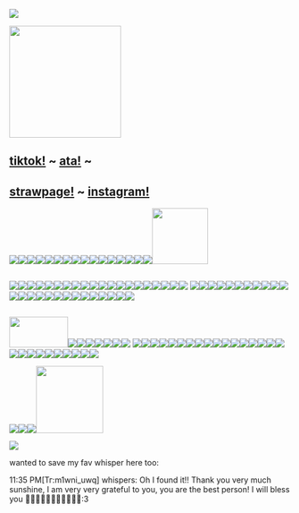 ![](https://komarev.com/ghpvc/?username=toddalquist-luvr&color=ff69b4&style=plastic&label=you+lovelys+^o^)

<img src="https://github.com/user-attachments/assets/cb0037dc-5a7c-46f0-a565-cba3879a7905" height="200" width="200"/>

## <a href="https://www.tiktok.com/@shriveledforeskin?is_from_webapp=1&sender_device=pc">tiktok!</a> ~ <a href="https://toddalquist.atabook.org/">ata!</a> ~ 
## <a href="https://toddalquist.straw.page/">strawpage!</a> ~ <a href="https://www.instagram.com/asecretgnome?igsh=MWE0NjdmbW5hY201Mg=="> instagram!</a>

<img src="https://i.postimg.cc/0QnXmnzv/blinkies-Cafe-h-H.gif"/><img src="https://i.postimg.cc/MprQcQ6L/blinkies-Cafe-l5.gif"/><img src="https://external-media.spacehey.net/media/sxm22kQmsmPwe5pVpdm7IVvq8ovTEekhaaZ4wqd35Qm8=/https://64.media.tumblr.com/c091c27ea13d91a6b4717175ea20c314/61800744d6453cc4-26/s75x75_c1/8cb9656dbb1b4a4c79173d27d7dba71957746d34.gifv"/><img src="https://64.media.tumblr.com/c2fec93045e63bbb9e412c6ac92b6b28/670cd30f542d0c63-f8/s100x200/2aae01b881370a59e2bc17c86997d0c4fc1cad9b.gifv"/><img src="https://64.media.tumblr.com/25a5928dce96f672c35fd3ab6d96fb2c/df303fd8b2314751-dd/s100x200/60c2c14be1ba42c04843298d43e74e53e748f1c5.gifv"/><img src="https://i.postimg.cc/tR5yJJHZ/ezgif-com-animated-gif-maker.gif"/><img src="https://i.postimg.cc/15cbY79V/ezgif-com-animated-gif-maker-1.gif"/><img src="https://i.postimg.cc/Hn9kVsdp/ezgif-com-animated-gif-maker.gif"/><img src="https://64.media.tumblr.com/b6af8271878c9e48c85961f5fe4dde37/df303fd8b2314751-19/s100x200/ed2f21b344b56686f1423650a2ddbc9e11487f1d.jpg"/><img src="https://64.media.tumblr.com/cad89837ab42aa15a4fa7248ea1d38ea/862ca621d9f19943-c1/s100x200/88de756bd80cf8667138d9eed24928af076b913c.pnj"/><img src="https://64.media.tumblr.com/2f4eb696a1ce6a2d7c37c97184af8f08/0f1b87a7a0a475bf-08/s250x400/93201b81459dbc50b01b7ee8c906d29a93ed5fe3.gifv"/><img src="https://64.media.tumblr.com/1ea387b5616e233da21a2c62b1f7d8eb/8336400b422a68e6-32/s100x200/0bf45f1b887d83e2a7828a19dc6ea446a12b94a0.gifv"/><img src="https://64.media.tumblr.com/e0003584867fbcfdecabc3a78fb05b22/2f4c749d798c5bf4-d4/s250x400/1788f66b39a414181bda404c2b65718eb3a001c7.gifv"/><img src="https://64.media.tumblr.com/87b29e1ab5b2091143be5e43089cb809/2f4c749d798c5bf4-8c/s250x400/02536e3764d88031307e084754b06624934f3e23.gifv"/><img src="https://64.media.tumblr.com/a4d40a30d234f86a4408d2fbb36b3eeb/863a536d93c98b34-7d/s100x200/860e8f8442210295579fa64e0271fb538703a389.gifv"/><img src="https://64.media.tumblr.com/74426d69694e0c00d125fd04be6f56da/a5b6896041f0ab1d-3f/s250x400/d8df98ae1d23a2868fd10b9e411b734677db7263.gifv"/><img src="https://64.media.tumblr.com/6940adae39778b32bf71374b6e21cc9a/184059df96befef7-33/s1280x1920/8dfd967b72ac8d9925cd00f4fa6ccf7ca940b5a5.jpg" width="100" height="100"/>

## 

<img src="https://external-media.spacehey.net/media/s-2JwnIs119-QKaIQ-f9wA60OW4j6bKOR7E-hTIB9VS8=/https://i.ibb.co/xH1y463/42angel.gif"/><img src="https://external-media.spacehey.net/media/sulZim4j1UTtkU3w8qpwBeVrH7pIZHQxWvCc117z8UQI=/https://64.media.tumblr.com/2d9fea7c88566e29c91332a1460ae487/61800744d6453cc4-11/s100x200/b0f9bb6729e21d2eb33d183fe162c95d0e526b06.gifv"/><img src="https://external-media.spacehey.net/media/si_p3SeQdcxLf_LFtcnX_Abde1AgtHCKPxPXfK54Q0Dc=/https://i.ibb.co/mtS3WLM/4hater.gif"/><img src="https://external-media.spacehey.net/media/sA3pLf3EpWUD_Pb0nTGTqkOID8hAay6GMs8rSFQBRNqQ=/https://64.media.tumblr.com/a343f86a89fec7e597943284f7465f90/4ce5b9b1e3c7c8b0-d0/s75x75_c1/dd238cdbb29ba8ddd60657123fb78cd6ee49a08b.gifv"/><img src="https://external-media.spacehey.net/media/sf-CDhinGKcYaG2emwQU_EHnlj_rK9vg84UtToMtQLNI=/https://64.media.tumblr.com/a3b3b97a980e15ed3beeab7eb86113a7/8ad15b4299f78e8d-69/s75x75_c1/0ec5f31ba5712673bf93b76a39087c28b8c4dc3f.gifv"/><img src="https://external-media.spacehey.net/media/sFEfTQ0vPF1uxbxba7LeFt4tp8_sJBJoY-EWwA8UTu9Q=/https://i.postimg.cc/fRs9mCZJ/llmn.gif"/><img src="https://i.postimg.cc/mg7vkQyL/HGH4UBW.gif"/><img src="https://external-media.spacehey.net/media/shLfzIVLbG2AdoSeUR0PAs-PDke2YcWfcsyT5Qw96xf8=/https://64.media.tumblr.com/ddc1e31a23e3408e89e1ce17ac35a063/4bd2afebf9dcdf6d-aa/s250x400/5c37c0c020720892a069421977257836f32c7ceb.gifv"/><img src="https://external-media.spacehey.net/media/sriPaXma4UmWFPwBIAn_swqLNno7Y_SniEbkTOsFEr_s=/https://64.media.tumblr.com/e578d481bd1abc6bc3875156cd8e2fb4/4bd2afebf9dcdf6d-2f/s250x400/5a4ec1342c54ea536b7c0e02fd784b4bacffa776.gifv"/><img src="https://external-media.spacehey.net/media/sGcniIAqsMU-hmBp_KTQ7PYjZ-TpygMvrFYcJPS8UOhE=/https://64.media.tumblr.com/d44d00b5a4b38161e2df8360616421e8/4bd2afebf9dcdf6d-80/s250x400/f5f930bee4fe8a5f74d6833f09b596d08a87beec.gifv"/><img src="https://external-media.spacehey.net/media/s44kFpZGCVmO6IVfPbZgw5GtpR8W_cYrhq8bYVbCD-1E=/https://64.media.tumblr.com/1198fa73f52c7d21d0271369618aae90/tumblr_inline_pcjghddwtF1vss73l_250.gif"/><img src="https://external-media.spacehey.net/media/sxxRKNM0E7YqkZzhSwahD88D4Pjo4hKvKHPYVr1EhLy4=/https://plasticdino.neocities.org/blinkie/highschool.gif"/><img src="https://external-media.spacehey.net/media/sDyE_xx-_r_cI2v70356-FSJy-zF-9LdvIQzMVMXH250=/https://plasticdino.neocities.org/blinkie/mlp.gif"/><img src="https://external-media.spacehey.net/media/sSHs0X74y8iFWlVDTLVYHSmQJMZSDVYHYxZsLRt4BAj0=/https://plasticdino.neocities.org/blinkie/garfield.gif"/><img src="https://external-media.spacehey.net/media/stn5jzECdcEj1TXqbbFVthqsuxVwOSk30QxPPwkjxT9g=/https://64.media.tumblr.com/a33068504da93cd05c0e600ef4a9edf2/19a9e3ae2a687fa3-2f/s250x400/b73587b3dcb22c2c9cd2e06d7fc16ef98dfed19f.gif"/><img src="https://external-media.spacehey.net/media/sdctq7BACqYmGParULr-f2wiAMBLnPpZbRDi3NhtsSZA=/https://adriansblinkiecollection.neocities.org/x10.gif"/><img src="https://external-media.spacehey.net/media/sPSBRNPxAluZzysXgctzKwDVKQislacnbFH409izce7U=/https://y2k.neocities.org/blinkiez/tumblr_inline_pcjgfgLB8k1vss73l_1280.gif"/><img src="https://64.media.tumblr.com/728ad9c65754c0f160ebbdb14a3b7285/ff9f7105e951a308-c5/s250x400/9c60e92af8d73b4fd21219328dc61c5ab056fb2e.webp"/><img src="https://64.media.tumblr.com/f6da765c0e2f35963ef842858edd1950/b035b516dc88dd13-2b/s100x200/af846964c6bad0a03bd40c447d5c98b865ec838e.gifv"/><img src="https://64.media.tumblr.com/4d19f83d48938e72ea352ada5ec262f9/b035b516dc88dd13-1f/s100x200/bcf304998296635ab1e50df9dba0dfbc325a8999.gifv"/> <img src= "https://64.media.tumblr.com/2c9f90506836a5ea2548209b20effb81/aa6ad8b984475c27-1f/s100x200/3e87b4488989df848ba986b02771b555385069a4.gifv"/><img src="https://64.media.tumblr.com/900aeb65aa4a2932aad0906581cd3e74/aa6ad8b984475c27-9e/s100x200/28afc48655d53c2bd2958359382972f8c32cc0e2.gifv"/><img src="https://64.media.tumblr.com/860d4164c25611155283136cdd013498/1fb39223b20e4f22-2a/s100x200/a1adceaa13956237d67da50cfa1c78024fc42d4a.gifv"/><img src="https://64.media.tumblr.com/a488b91451778c9a44a3af782e41e3c0/13cc170809e1c104-38/s250x400/228abf8b818d9a47ea3df1e6a9aaf397bd740b42.gifv"/><img src="https://64.media.tumblr.com/53ae5dde398a9fd1f13d0d956c21f4ed/9d7b482171d6d04e-3f/s250x400/0e11e6c40b3d6396f5429adda6044917952d2144.gifv"/><img src="https://64.media.tumblr.com/57115aaa81f512dd0873d83e841073b1/363752070e93a7f9-11/s250x400/209ceaf006ecb489427644ca45668e83e0678d9c.gifv"/><img src="https://64.media.tumblr.com/66c0568161fa1bce76c76a6afa32e05e/692bf70aefc8b3b6-6a/s100x200/b03ba271ce6a50e16b38c2862418db163d5cc975.gifv"/><img src="https://64.media.tumblr.com/a4831f0a78a15aea391218939b42567a/75878540b804f3ca-e7/s250x400/2893fef1160a482f8d95e77fa27207cdf6484434.gifv"/><img src="https://64.media.tumblr.com/5f4699fc135efe3816f9fba70a606fe0/526ee027fde60ec3-2e/s250x400/7c30ec9ec962eff4e0c0a027e3595456109322e6.webp"/><img src="https://64.media.tumblr.com/c6835c670a98a48543f22f944680cefd/a5b6896041f0ab1d-bb/s250x400/c25234e6acbb500aee0f8ba94c1b7f82e3540e0b.gifv"/><img src="https://64.media.tumblr.com/7a8775d7d95eb374ed339e444caefab1/a5b6896041f0ab1d-a0/s250x400/60307c5f6bd0bbee1ad5a876eb93dcd0ea675131.gifv"/><img src="https://64.media.tumblr.com/654ff51b44975af3b2ba3240c4fbb61d/14df2b8e0ccc2214-40/s100x200/6f81a530c21fa285a7f75eced0eb62c18dac8ee3.gifv"/><img src="https://64.media.tumblr.com/dbd4b2bf905ccfd58d7d3d38093799fb/6fbbc18311c61dbb-08/s100x200/39f914315211e8d63de8f941b76e21989a3a23ab.gifv"/><img src="https://64.media.tumblr.com/c74a35659fd1ca684c9d85058bd7cf3c/e2c15a3766805f99-96/s250x400/4462417a9c4cc2be7e93d9d0d70dbc18a6710ad7.gifv"/><img src="https://64.media.tumblr.com/6ede7ef5113dbcc5fa23f8d5101e09cf/6fbbc18311c61dbb-1c/s100x200/feb8faee45c1c55179e55c807ece35a2c74673e0.gifv"/><img src="https://64.media.tumblr.com/5950d757ab4246d0f4f0b60308e85ece/2f8834b47d90034d-45/s250x400/d074e42a5891348ba7dfb71f79b107ec4eca30e5.gifv"/><img src="https://64.media.tumblr.com/44fa8b0e78b19b6464fb4eccaf615a01/b19b8466f96477fc-0d/s100x200/93f1a37aa0828d097d270d5a71fbaef6afe17962.gifv"/><img src="https://64.media.tumblr.com/f4ba72a25ad3cdbedf3ef1f109e0b114/0811590d6f62ec5a-03/s75x75_c1/7352b83f440e2b4ca66f91670602b7701afdf43e.gifv"/><img src="https://64.media.tumblr.com/3226232d4ad9a8fed1eb91924af87e5f/b4efadd60ae6c6cc-5a/s250x400/a89a7b65cba8a5756ab23102913fcb817e8a1682.gifv"/><img src="https://64.media.tumblr.com/d61a5fb3e20b8931ac4f9dab1357264a/44b88cdeb699e68c-06/s250x400/e39800e7d77c3c3afe0f987ab3930932cb2ffbe9.gifv"/><img src="https://64.media.tumblr.com/f5dee16975c7790c13319f9306118af2/37901a7869227e54-11/s250x400/0f1472451ce8d3d2e453f4b0c43169b437f698d8.gifv"/><img src="https://64.media.tumblr.com/d2c567a9292a312b5f6fd013d98fe047/a671f5cbbeb1f6b1-d7/s100x200/0d407dcf07ebc3a1ca59aae3afd6f1ff7766a758.gifv"/><img src="https://64.media.tumblr.com/8d87c24e5f80d53006b8b54b15565b58/a671f5cbbeb1f6b1-a4/s100x200/cda2cc881f881b7596c85037bc15d60a806695f1.gifv"/><img src="https://64.media.tumblr.com/78c9235309e6430fe62c21249d590299/f881262a996dd464-01/s250x400/410f79b2711998f8a071df7eda5c103070f222f0.gifv"/><img src="https://external-media.spacehey.net/media/slMY0N51x2KFy9K36Dfvjv0QhJsvJYUZduFMjF8KFfME=/http://dl3.glitter-graphics.net/pub/1386/1386223rbdqese71u.png"/>

  ##
  
<img src="https://i.postimg.cc/bwf57ZcK/28207-68c65651b088c23732b1619c324d8500.png" width=105; height=55;/><img src="https://external-media.spacehey.net/media/sgRQMqCgeM6XNsgoZXaYWFyci3ccLI9NrjO3gX-mwkwY=/https://64.media.tumblr.com/5965be658d5e0814f92c95be73ea70e4/661971a88f794150-03/s100x200/9d594f411e8fb166cdfee1232ace62d11777716a.gifv"/><img src="https://external-media.spacehey.net/media/sChYnU8GHKlIYGssz__prqiblSR6tyseBF1Yup-uhwko=/https://images-wixmp-ed30a86b8c4ca887773594c2.wixmp.com/i/0ea075a2-c302-41ab-b1af-124a52b187a6/d1183yn-3d1547c8-c1f5-49ed-adf3-fd63abcc231d.gif"/><img src="https://external-media.spacehey.net/media/s8C33KNyiPyrRXEu4Uarjir5url_LDfPqLrZAF7z97YE=/https://64.media.tumblr.com/9505c416803af2ef87a292241d84363d/56fefd3f1342a5c1-c4/s100x200/4ec204c90077250835a295ab66804f8aa0b79254.gifv"/><img src="https://allyratworld.com/stamps/d9rz26g-fb071f9e-c4f2-4083-82fc-41d9f36a92e0.png"/><img src="https://hamood.carrd.co/assets/images/gallery07/d3b61255.png?v34093983873751"/><img src="https://images-wixmp-ed30a86b8c4ca887773594c2.wixmp.com/f/57f3fc6c-cad8-400b-84cb-732542de0b52/d48oh4o-f5c3c5e0-5ffb-4f99-b3cc-b81f53a4a5b5.png?token=eyJ0eXAiOiJKV1QiLCJhbGciOiJIUzI1NiJ9.eyJzdWIiOiJ1cm46YXBwOjdlMGQxODg5ODIyNjQzNzNhNWYwZDQxNWVhMGQyNmUwIiwiaXNzIjoidXJuOmFwcDo3ZTBkMTg4OTgyMjY0MzczYTVmMGQ0MTVlYTBkMjZlMCIsIm9iaiI6W1t7InBhdGgiOiJcL2ZcLzU3ZjNmYzZjLWNhZDgtNDAwYi04NGNiLTczMjU0MmRlMGI1MlwvZDQ4b2g0by1mNWMzYzVlMC01ZmZiLTRmOTktYjNjYy1iODFmNTNhNGE1YjUucG5nIn1dXSwiYXVkIjpbInVybjpzZXJ2aWNlOmZpbGUuZG93bmxvYWQiXX0.CDNze5kUexNPbfD6-76E80XEndvHvfL5a7VHk3XzOG8"/><img src="https://64.media.tumblr.com/b13e6e18d97ce9728ffcb6e4df2c10b8/f943d9890bee0f57-15/s100x200/53205d51dbdfc4b162c8cde940b669482a239aeb.jpg"/> <img src="https://64.media.tumblr.com/40743bab3dd332942d1a2c8d09876f08/0a314c1722fc4072-80/s100x200/9ac81656f8dcb1b57b2061a2ddf47d4918f76bee.pnj"/><img src="https://64.media.tumblr.com/c0bc053497b6d2cdacf72607710c1e0c/0a314c1722fc4072-59/s100x200/aa6877408a07b3006e9993c626430f1fbea2343e.gifv"/><img src="https://64.media.tumblr.com/8da57cf672a86d79c0aa6b71e616701b/8ebb522dbd957e33-ca/s250x400/c99a78e9a789a2bb190f06c40cb85900c8712521.pnj"/><img src="https://64.media.tumblr.com/121e02460a2940c4bcd94e622646b5a9/d5485780781ead58-8b/s100x200/aa186217a56a91e03f437c5f0fd67a98bd3e8ee4.gifv"/><img src="https://64.media.tumblr.com/adfdfd9c55bd33ad9e859a4b464b3cbb/21317507f7352712-01/s100x200/ab9ab8bfbcf433428692a09ecc4cf063cee9b625.jpg"/><img src="https://64.media.tumblr.com/603280bb25174fe4ab92aa165ef7d0a8/321aa268678c99b9-ff/s100x200/d28fa8f73c9bd03444110b6b310f5a53cc2bd5eb.gifv"/><img src="https://64.media.tumblr.com/c8d0be9fb381b30c4ba3b23748b4747e/ba16d020129a2a85-75/s100x200/d307b6f76d3b849184e96ef80d9a69f8522bbc63.gifv"/><img src="https://64.media.tumblr.com/ae1e2579376ea46e7138f0a2ace7bdc4/f2ecde4a8441d6d3-5b/s100x200/eb4cbc37cfffca5350d0658a960fc4e37e4ca29a.gifv"/><img src="https://64.media.tumblr.com/e9280f9ac6f2bf33c10867881c4b8305/f2ecde4a8441d6d3-58/s100x200/e1a84d8b964151979e2e54eb886c5d090de3469e.pnj"/><img src="https://64.media.tumblr.com/c04bf1b3944a03be3ad0d86c8378fef5/6c0f91c1af4ee0a2-09/s100x200/2761e4ef373274d387d4ed7c913496866434625a.jpg"/><img src="https://64.media.tumblr.com/0b92e5d119c2fc8d9735d53b4fbcf0f5/6c0f91c1af4ee0a2-fa/s100x200/be346520f46045bf2245a34e574c1c2ca54ab9a7.pnj"/><img src="https://64.media.tumblr.com/fd64dfed52686e5bfa8456ac44369e84/32971ec037eaf543-91/s100x200/83e0dc3f831e99185344a86ab836477d7e5062fb.pnj"/><img src="https://64.media.tumblr.com/5111a178ff7203b0dab814adb8e12118/31b077c47cd92dea-c8/s100x200/a53583556dc85189063d0d41ab31f2bfcbe844f9.gifv"/><img src="https://64.media.tumblr.com/6df6af7dc1a8b2c4d107bb39a3585563/c4bc6cc10b162b5a-ed/s100x200/30b7d5ac8a1a34b9282a2b055cd2e0e334dcaf3b.webp"/><img src="https://64.media.tumblr.com/9e302e0c7d66c9f4881c1ba9f9d1c504/dd9dd9869ca670f0-f1/s100x200/40ddce14638b9427ce360010e7935026cd4c93b4.jpg"/><img src="https://64.media.tumblr.com/48e5118c35fe6696ea795cff3923af0a/e8ca1c81101a018c-ef/s100x200/7de1f15bc43cbe5a9d2e9a58f8cdf1bce0343671.pnj"/><img src="https://64.media.tumblr.com/02d0636314fa22882beb7bd48bfd8af6/2f8834b47d90034d-2d/s100x200/1e41d820004f46bad3ea860cb7ad2f50346f1613.pnj"/><img src="https://64.media.tumblr.com/f69365bdacdb717d07dd1146fb6719cd/0811590d6f62ec5a-ab/s100x200/779b2af56b8d36222bdde348b03cbd3af291c01d.pnj"/><img src="https://64.media.tumblr.com/8a6346b5ac0b0de07937f5efe861e000/3ad25d4d43dc100f-5a/s100x200/03b782eeec47613af183f7af9408d0fb954f43b4.gifv"/><img src="https://64.media.tumblr.com/9b56d31f5a1dd1f0b6d4c9e090bdeee6/67c9f3fb6561df82-bf/s100x200/0c76f28a01125a73170589d6c0706c11b13abf20.pnj"/><img src="https://64.media.tumblr.com/6c248e312b3812603f7437759c2702e1/67c9f3fb6561df82-84/s100x200/573dce1a0b85d4a891c5fb203dbcec3b2088189f.pnj"/><img src="https://64.media.tumblr.com/b2838016f562763f079ffc8a25f9a1a3/7ee776a47de38779-f0/s100x200/824a7293210f2db8ec4ee6ea68bc5fb3fcc3859f.gifv"/><img src="https://64.media.tumblr.com/4cf042276799cf031e74550d3dd2f2da/c80e07d9272333a9-57/s100x200/76a5b5beba1029f691734f705c97f9c0940e7685.gifv"/><img src="https://64.media.tumblr.com/c5b2747f709be9c19448803891bd634a/6c0f91c1af4ee0a2-38/s100x200/10da99fdc5df63b06015a649616868dbd434dc28.pnj"/><img src="https://i.postimg.cc/Kc7m6gtF/monkey-shady-ezgif-com-resize.gif"/><img src="https://i.postimg.cc/L6Hm26VP/monkey-cool-ezgif-com-resize-1.gif"/><img src="https://i.postimg.cc/wjMHRfZT/twitch-chatting-ezgif-com-resize.gif"/>

<img src="https://64.media.tumblr.com/461443ad5a57f498771dfbead4c1e2d3/f881262a996dd464-13/s100x200/7a936b60534b950810024e2823409a714c9944e5.gifv"/><img src="https://64.media.tumblr.com/2315b046cba900c05bf477ee2bf390ea/2a8f8e85b0c310c1-80/s100x200/11aa6a3ebad5f33cd222e46ec9051fb5f215dade.gifv"/><img src="https://64.media.tumblr.com/00a9a518ce6309d8055510619cf838de/2a8f8e85b0c310c1-34/s100x200/2a09536cc0840163170b56ad4e1d3dc1c01458a8.gifv"/><img src="https://64.media.tumblr.com/f618875df7b25617c3bf37723d59862e/76563c5747ff42fd-a1/s500x750/1e59986b227dfb7b1f5454c289686e0cd1d5ef40.jpg" height=120 width:150/>

<img src="https://external-media.spacehey.net/media/smPJJpqZ235Q9kGAQnCksNipgL3q6f9gJT_62Y-4jqy0=/https://i.ibb.co/thmpb9C/tumblr-inline-prh441p-Gu-D1vxygeb-500.gif"/>

wanted to save my fav whisper here too: 

11:35 PM[Тг:m1wni_uwq] whispers: Oh I found it!! Thank you very much sunshine, I am very very grateful to you, you are the best person! I will bless you 🩷💗🩷💗🩷💗🩷💗🩷💗🩷:3



